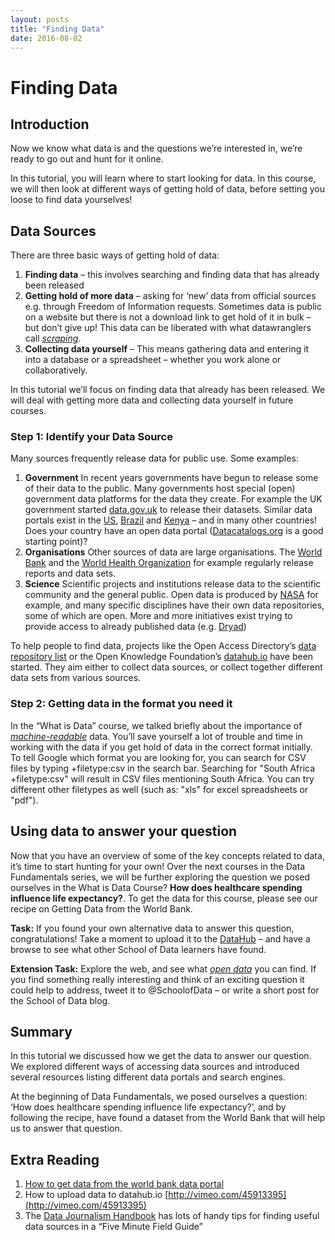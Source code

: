 ```yaml
---
layout: posts
title: "Finding Data"
date: 2016-08-02
---
```


# Finding Data

## Introduction

Now we know what data is and the questions we’re interested in, we’re ready to go out and hunt for it online.

In this tutorial, you will learn where to start looking for data. In this course, we will then look at different ways of getting hold of data, before setting you loose to find data yourselves!

## Data Sources

There are three basic ways of getting hold of data:

  1. **Finding data** – this involves searching and finding data that has already been released
  2. **Getting hold of more data** – asking for ‘new’ data from official sources e.g. through Freedom of Information requests. Sometimes data is public on a website but there is not a download link to get hold of it in bulk – but don’t give up! This data can be liberated with what datawranglers call [_scraping_](http://schoolofdata.org/handbook/courses/appendix/glossary/#term-scraping).
  3. **Collecting data yourself** – This means gathering data and entering it into a database or a spreadsheet – whether you work alone or collaboratively.

In this tutorial we’ll focus on finding data that already has been released. We will deal with getting more data and collecting data yourself in future courses.

### Step 1: Identify your Data Source

Many sources frequently release data for public use. Some examples:

  1. **Government** In recent years governments have begun to release some of their data to the public. Many governments host special (open) government data platforms for the data they create. For example the UK government started [data.gov.uk](http://data.gov.uk) to release their datasets. Similar data portals exist in the [US](http://www.data.gov), [Brazil](http://dados.gov.br/) and [Kenya](https://opendata.go.ke/) – and in many other countries! Does your country have an open data portal ([Datacatalogs.org](http://datacatalogs.org) is a good starting point)?
  2. **Organisations** Other sources of data are large organisations. The [World Bank](http://data.WorldBank.org) and the [World Health Organization](http://www.who.int/research/en/) for example regularly release reports and data sets.
  3. **Science** Scientific projects and institutions release data to the scientific community and the general public. Open data is produced by [NASA](http://data.nasa.gov/) for example, and many specific disciplines have their own data repositories, some of which are open. More and more initiatives exist trying to provide access to already published data (e.g. [Dryad](http://datadryad.org/))

To help people to find data, projects like the Open Access Directory’s [data repository list](http://oad.simmons.edu/oadwiki/Data_repositories) or the Open Knowledge Foundation’s [datahub.io](http://datahub.io) have been started. They aim either to collect data sources, or collect together different data sets from various sources. 

### Step 2: Getting data in the format you need it

In the “What is Data” course, we talked briefly about the importance of [_machine-readable_](http://schoolofdata.org/handbook/courses/appendix/glossary/#term-machine-readable) data. You’ll save yourself a lot of trouble and time in working with the data if you get hold of data in the correct format initially. To tell Google which format you are looking for, you can search for CSV files by typing +filetype:csv in the search bar. Searching for "South Africa +filetype:csv" will result in CSV files mentioning South Africa. You can try different other filetypes as well (such as: "xls" for excel spreadsheets or "pdf").

## Using data to answer your question

Now that you have an overview of some of the key concepts related to data, it’s time to start hunting for your own! Over the next courses in the Data Fundamentals series, we will be further exploring the question we posed ourselves in the What is Data Course? **How does healthcare spending influence life expectancy?**. To get the data for this course, please see our recipe on Getting Data from the World Bank.

**Task:** If you found your own alternative data to answer this question, congratulations! Take a moment to upload it to the [DataHub](http://datahub.io) – and have a browse to see what other School of Data learners have found.

**Extension Task:** Explore the web, and see what [_open data_](http://schoolofdata.org/handbook/courses/appendix/glossary/#term-open-data) you can find. If you find something really interesting and think of an exciting question it could help to address, tweet it to @SchoolofData – or write a short post for the School of Data blog.

## Summary

In this tutorial we discussed how we get the data to answer our question. We explored different ways of accessing data sources and introduced several resources listing different data portals and search engines.

At the beginning of Data Fundamentals, we posed ourselves a question: ‘How does healthcare spending influence life expectancy?’, and by following the recipe, have found a dataset from the World Bank that will help us to answer that question.

## Extra Reading

  1. [How to get data from the world bank data portal](http://schoolofdata.org/handbook/recipes/getting-data-from-world-bank/)
  2. How to upload data to datahub.io [http://vimeo.com/45913395](http://vimeo.com/45913395)
  3. The [Data Journalism Handbook](http://datajournalismhandbook.org/1.0/en/getting_data_0.html) has lots of handy tips for finding useful data sources in a “Five Minute Field Guide”
